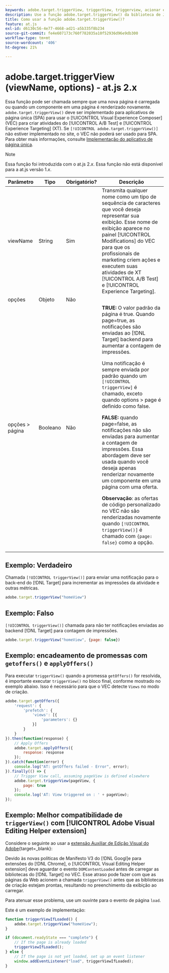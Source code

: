 ```yaml
---
keywords: adobe.target.triggerView, triggerView, triggerview, acionar exibição, at.js, funções, função, viewName, viewname, nome da exibição, adobe.target.triggerView1
description: Use a função adobe.target.triggerView() da biblioteca de JavaScript do  [!DNL Adobe Target] at.js para usar em Aplicativos de página única (SPA). (at.js 2.x)
title: Como usar a função adobe.target.triggerView()?
feature: at.js
exl-id: d6130c56-4e77-4668-ad21-a5b335f8b234
source-git-commit: fe4e607173c760f782035a10f52936d96e9db300
workflow-type: tm+mt
source-wordcount: '406'
ht-degree: 21%

---
```


# adobe.target.triggerView (viewName, options) - at.js 2.x

Essa função pode ser chamada sempre que uma nova página é carregada ou quando um componente em uma página é renderizado novamente. `adobe.target.triggerView()` deve ser implementado para aplicativos de página única (SPA) para usar o [!UICONTROL Visual Experience Composer] (VEC) para criar atividades do [!UICONTROL A/B Test] e [!UICONTROL Experience Targeting] (XT). Se `[!UICONTROL adobe.target.triggerView()]` não estiver implementado no site, o VEC não poderá ser usado para SPA. Para obter mais informações, consulte [Implementação do aplicativo de página única](/help/dev/implement/client-side/atjs/how-to-deployatjs/target-atjs-single-page-application.md).

>[!NOTE]
>
>Essa função foi introduzida com o at.js 2.*x*. Essa função não está disponível para a at.js versão 1.*x*.

| Parâmetro | Tipo | Obrigatório? | Descrição |
| --- | --- | --- | --- |
| viewName | String | Sim | Transmita qualquer nome como um tipo de sequência de caracteres que você deseja representar sua exibição. Esse nome de exibição aparece no painel [!UICONTROL Modifications] do VEC para que os profissionais de marketing criem ações e executem suas atividades de XT [!UICONTROL A/B Test] e [!UICONTROL Experience Targeting]. |
| opções | Objeto | Não |  |
| opções > página | Booleano | Não | **TRUE:** O valor padrão da página é true. Quando page=true, as notificações são enviadas ao [!DNL Target] backend para aumentar a contagem de impressões.<P>Uma notificação é sempre enviada por padrão quando um `[!UICONTROL triggerView]` é chamado, exceto quando options > page é definido como false.<P>**FALSE:** quando page=false, as notificações não são enviadas para aumentar a contagem de impressões. Essa abordagem deve ser usada quando você deseja apenas renderizar novamente um componente em uma página com uma oferta.<P>**Observação**: as ofertas de código personalizado no VEC não são renderizadas novamente quando `[!UICONTROL triggerView()]` é chamado com `{page: false}` como a opção. |

## Exemplo: Verdadeiro

Chamada `[!UICONTROL triggerView()]` para enviar uma notificação para o back-end do [!DNL Target] para incrementar as impressões da atividade e outras métricas.

```javascript {line-numbers="true"}
adobe.target.triggerView("homeView")
```

## Exemplo: Falso

`[!UICONTROL triggerView()]` chamada para não ter notificações enviadas ao backend [!DNL Target] para contagem de impressões.

```javascript {line-numbers="true"}
adobe.target.triggerView("homeView", {page: false})
```

## Exemplo: encadeamento de promessas com `getoffers()` e `applyOffers()`

Para executar `triggerView()` quando a promessa `getOffers()` for resolvida, é importante executar `triggerView()` no bloco final, conforme mostrado no exemplo abaixo. Isso é necessário para que o VEC detecte `Views` no modo de criação.

```javascript {line-numbers="true"}
adobe.target.getOffers({
    'request': {
        'prefetch': {
            'views': [{
                'parameters': {}
            }]
        }
    }
}).then(function(response) {
    // Apply Offers
    adobe.target.applyOffers({
        response: response
    });
}).catch(function(error) {
    console.log("AT: getOffers failed - Error", error);
}).finally(() => {
    // Trigger View call, assuming pageView is defined elsewhere
    adobe.target.triggerView(pageView, {
        page: true
    });
    console.log('AT: View triggered on : ' + pageView);
});
```

## Exemplo: Melhor compatibilidade de `triggerView()` com [!UICONTROL Adobe Visual Editing Helper extension]

Considere o seguinte ao usar a [extensão Auxiliar de Edição Visual do Adobe](https://experienceleague.adobe.com/en/docs/target/using/experiences/vec/troubleshoot-composer/visual-editing-helper-extension){target=_blank}:

Devido às novas políticas de Manifesto V3 do [!DNL Googl]e para extensões do [!DNL Chrome], o [!UICONTROL Visual Editing Helper extension] deve aguardar o evento `DOMContentLoaded` antes de carregar as bibliotecas do [!DNL Target] no VEC. Esse atraso pode fazer com que as páginas da Web acionem a chamada `triggerView()` antes que as bibliotecas de criação estejam prontas, resultando no preenchimento da exibição ao carregar.

Para atenuar esse problema, use um ouvinte para o evento de página `load`.

Este é um exemplo de implementação:

```javascript
function triggerViewIfLoaded() {
    adobe.target.triggerView("homeView");
}

if (document.readyState === "complete") {
    // If the page is already loaded
    triggerViewIfLoaded();
} else {
    // If the page is not yet loaded, set up an event listener
    window.addEventListener("load", triggerViewIfLoaded);
}
```



